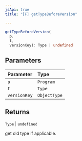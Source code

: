 ```yaml
---
jsApi: true
title: "[F] getTypeBeforeVersion"

---
```

```ts
getTypeBeforeVersion(
  p,
  t,
  versionKey): Type | undefined
```

## Parameters

| Parameter | Type |
| :------ | :------ |
| `p` | `Program` |
| `t` | `Type` |
| `versionKey` | `ObjectType` |

## Returns

`Type` \| `undefined`

get old type if applicable.
